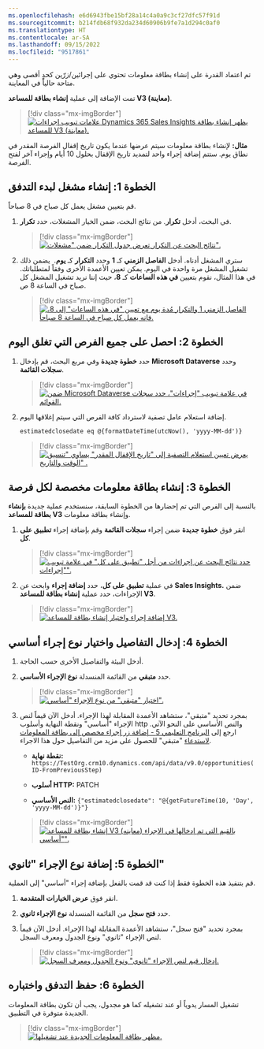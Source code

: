 ```yaml
---
ms.openlocfilehash: e6d6943fbe15bf28a14c4a0a9c3cf27dfc57f91d
ms.sourcegitcommit: b214fdb68f932da234d60906b9fe7a1d294c0af0
ms.translationtype: HT
ms.contentlocale: ar-SA
ms.lasthandoff: 09/15/2022
ms.locfileid: "9517861"
---
```

تم اعتماد القدرة على إنشاء بطاقة معلومات تحتوي على إجرائين/زرّين كحدٍ أقصى وهي متاحة حالياً في المعاينة.

تمت الإضافة إلى عملية **إنشاء بطاقة للمساعد V3 (معاينة)**.

> [!div class="mx-imgBorder"]
> [![علامات تبويب إجراءات Dynamics 365 Sales Insights يظهر إنشاء بطاقة للمساعد V3 (معاينة).](../media/create-card-assistant-ss.png)](../media/create-card-assistant-ss.png#lightbox)

**مثال:** لإنشاء بطاقة معلومات سيتم عرضها عندما يكون تاريخ إقفال الفرصة المقدر في نطاق يوم. ستتم إضافة إجراء واحد لتمديد تاريخ الإقفال بحلول 10 أيام وإجراء آخر لفتح الفرصة.

## <a name="step-1-create-a-trigger-to-start-the-flow"></a>الخطوة 1: إنشاء مشغل لبدء التدفق

قم بتعيين مشغل يعمل كل صباح في 8 صباحاً.

1.  في البحث، أدخل **تكرار**. من نتائج البحث، ضمن الخيار المشغلات، حدد **تكرار**.

    > [!div class="mx-imgBorder"]
    > [![نتائج البحث عن التكرار تعرض جدول التكرار ضمن "مشغلات".](../media/select-recurrence-ss.png)](../media/select-recurrence-ss.png#lightbox)

1.  ستري المشغل أدناه. أدخل **الفاصل الزمني** كـ **1** وحدد **التكرار** كـ **يوم**.  يضمن ذلك تشغيل المشغل مرة واحدة في اليوم. يمكن تعيين الأعمدة الأخرى وفقاً لمتطلباتك. في هذا المثال، نقوم بتعيين **في هذه الساعات** كـ **8**، حيث إننا نريد تشغيل المشغل كل صباح في الساعة 8 ص.

    > [!div class="mx-imgBorder"]
    > [![الفاصل الزمني 1 والتكرار مُدة يوم مع تعيين "في هذه الساعات" إلى 8، فإنه يعمل كل صباح في الساعة 8 صباحاً.](../media/run-every-morning-ss.png)](../media/run-every-morning-ss.png#lightbox)

## <a name="step-2-get-all-opportunities-which-are-closing-today"></a>الخطوة 2: احصل على جميع الفرص التي تغلق اليوم

1.  حدد **خطوة جديدة** وفي مربع البحث، قم بإدخال **Microsoft Dataverse** وحدد **سجلات القائمة**.

    > [!div class="mx-imgBorder"]
    > [![ضمن Microsoft Dataverse في علامة تبويب "إجراءات"، حدد سجلات القوائم.](../media/list-records-ss.png)](../media/list-records-ss.png#lightbox)

1.  إضافة استعلام عامل تصفية لاسترداد كافة الفرص التي سيتم إغلاقها اليوم.

    `estimatedclosedate eq @{formatDateTime(utcNow(), 'yyyy-MM-dd')}`

    > [!div class="mx-imgBorder"]
    > [![يعرض تعيين استعلام التصفية إلى "تاريخ الإقفال المقدر" يساوي "تنسيق الوقت والتاريخ" .](../media/filter-query-ss.png)](../media/filter-query-ss.png#lightbox)

## <a name="step-3-for-every-opportunity-create-a-custom-insight-card"></a>الخطوة 3: إنشاء بطاقة معلومات مخصصة لكل فرصة

بالنسبة إلى الفرص التي تم إحضارها من الخطوة السابقة، سنستخدم عملية جديدة **بإنشاء بطاقة للمساعد V3** وإنشاء بطاقة معلومات.

1.  انقر فوق **خطوة جديدة** ضمن إجراء **سجلات القائمة** وقم بإضافة إجراء **تطبيق على كل**.

    > [!div class="mx-imgBorder"]
    > [![حدد نتائج البحث عن إجراءات من أجل "تطبيق على كل" في علامة تبويب "إجراءات".](../media/apply-each-action-ss.png)](../media/apply-each-action-ss.png#lightbox)

1.  في عملية **تطبيق على كل**، حدد **إضافة إجراء** وابحث عن **Sales Insights.** ضمن الإجراءات، حدد عملية **إنشاء بطاقة للمساعد V3**.

    > [!div class="mx-imgBorder"]
    > [![إضافة إجراء واختيار إنشاء بطاقة للمساعد V3.](../media/choose-create-card-assistant-ss.png)](../media/choose-create-card-assistant-ss.png#lightbox)

## <a name="step-4-enter-details-and-choose-a-primary-action-type"></a>الخطوة 4: إدخال التفاصيل واختيار نوع إجراء أساسي

1.  أدخل البيئة والتفاصيل الأخرى حسب الحاجة.

1.  حدد **متبقي** من القائمة المنسدلة **نوع الإجراء الأساسي**.

    > [!div class="mx-imgBorder"]
    > [![اختيار "متبقي" من نوع الإجراء "أساسي".](../media/primary-action-type-ss.png)](../media/primary-action-type-ss.png#lightbox)

1.  بمجرد تحديد "متبقي"، ستشاهد الأعمدة المقابلة لهذا الإجراء. أدخل الآن قيماً لنص الإجراء "أساسي" ونقطة النهاية وأسلوب http والنص الأساسي على النحو الآتي. ارجع إلى [البرنامج التعليمي 5 - إضافة زر إجراء مخصص إلى بطاقة المعلومات لاستدعاء](/training/modules/sales-insights-lab/5a-custom-action-button-rest/?azure-portal=true) "متبقي" للحصول على مزيد من التفاصيل حول هذا الاجراء.

    - **نقطة نهاية:** `https://TestOrg.crm10.dynamics.com/api/data/v9.0/opportunities(ID-FromPreviousStep)`
    
    - **أسلوب HTTP:** PATCH
    
    - **النص الأساسي:** `{"estimatedclosedate": "@{getFutureTime(10, 'Day', 'yyyy-MM-dd')}"}`

    > [!div class="mx-imgBorder"]
    > [![إنشاء بطاقة للمساعد V3 (معاينه) بالقيم التي تم إدخالها في الإجراء "أساسي".](../media/action-values-ss.png)](../media/action-values-ss.png#lightbox)


## <a name="step-5-add-a-secondary-action-type"></a>الخطوة 5: إضافة نوع الإجراء "ثانوي"

قم بتنفيذ هذه الخطوة فقط إذا كنت قد قمت بالفعل بإضافة إجراء "أساسي" إلى العملية.

1.  انقر فوق **عرض الخيارات المتقدمة**.

1.  حدد **فتح سجل** من القائمة المنسدلة **نوع الإجراء ثانوي**.

1.  بمجرد تحديد "فتح سجل"، ستشاهد الأعمدة المقابلة لهذا الإجراء. أدخل الآن قيماً لنص الإجراء "ثانوي" ونوع الجدول ومعرف السجل.

    > [!div class="mx-imgBorder"]
    > [![إدخال قيم لنص الإجراء "ثانوي" ونوع الجدول ومعرف السجل.](../media/secondary-action-type-ssm.png)](../media/secondary-action-type-ssm.png#lightbox)

## <a name="step-6-save-the-flow-and-test-the-flow"></a>الخطوة 6: حفظ التدفق واختباره

تشغيل المسار يدوياً أو عند تشغيله كما هو مجدول، يجب أن تكون بطاقة المعلومات الجديدة متوفرة في التطبيق.

> [!div class="mx-imgBorder"]
> [![مظهر بطاقة المعلومات الجديدة عند تشغيلها.](../media/new-insight-card-ss.png)](../media/new-insight-card-ss.png#lightbox)
